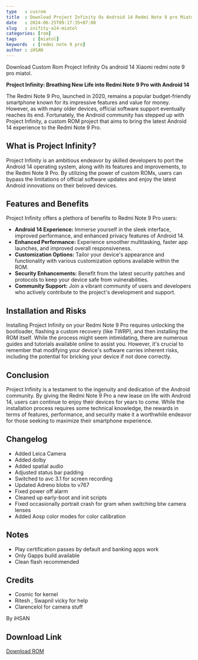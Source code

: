 ```yaml
---
type   : cusrom
title  : Download Project Infinity Os Android 14 Redmi Note 9 pro Miatol
date   : 2024-06-25T09:17:35+07:00
slug   : inifity-a14-miatol
categories: [rom]
tags      : [miatol]
keywords  : [redmi note 9 pro]
author : iHSAN
---
```


Download Custom Rom Project Infinity Os android 14 Xiaomi redmi note 9 pro miatol.

**Project Infinity: Breathing New Life into Redmi Note 9 Pro with Android 14**

The Redmi Note 9 Pro, launched in 2020, remains a popular budget-friendly smartphone known for its impressive features and value for money. However, as with many older devices, official software support eventually reaches its end. Fortunately, the Android community has stepped up with Project Infinity, a custom ROM project that aims to bring the latest Android 14 experience to the Redmi Note 9 Pro.

## What is Project Infinity?

Project Infinity is an ambitious endeavor by skilled developers to port the Android 14 operating system, along with its features and improvements, to the Redmi Note 9 Pro. By utilizing the power of custom ROMs, users can bypass the limitations of official software updates and enjoy the latest Android innovations on their beloved devices.

## Features and Benefits

Project Infinity offers a plethora of benefits to Redmi Note 9 Pro users:

* **Android 14 Experience:** Immerse yourself in the sleek interface, improved performance, and enhanced privacy features of Android 14.
* **Enhanced Performance:** Experience smoother multitasking, faster app launches, and improved overall responsiveness.
* **Customization Options:** Tailor your device's appearance and functionality with various customization options available within the ROM.
* **Security Enhancements:** Benefit from the latest security patches and protocols to keep your device safe from vulnerabilities.
* **Community Support:** Join a vibrant community of users and developers who actively contribute to the project's development and support.

## Installation and Risks

Installing Project Infinity on your Redmi Note 9 Pro requires unlocking the bootloader, flashing a custom recovery (like TWRP), and then installing the ROM itself. While the process might seem intimidating, there are numerous guides and tutorials available online to assist you. However, it's crucial to remember that modifying your device's software carries inherent risks, including the potential for bricking your device if not done correctly.

## Conclusion

Project Infinity is a testament to the ingenuity and dedication of the Android community. By giving the Redmi Note 9 Pro a new lease on life with Android 14, users can continue to enjoy their devices for years to come. While the installation process requires some technical knowledge, the rewards in terms of features, performance, and security make it a worthwhile endeavor for those seeking to maximize their smartphone experience.


## Changelog
- Added Leica Camera
- Added dolby 
- Added spatial audio
- Adjusted status bar padding 
- Switched to avc 3.1 for screen recording 
- Updated Adreno blobs to v767
- Fixed power off alarm
- Cleaned up early-boot and init scripts
- Fixed occasionally portrait crash for gram when switching btw camera lenses 
- Added Aosp color modes for color calibration


## Notes
- Play certification passes by default and banking apps work
- Only Gapps build available
- Clean flash recommended

## Credits
- Cosmic for kernel
- Ritesh , Swapnil vicky for help
- Clarencelol for camera stuff

By iHSAN

## Download Link
[Download ROM](https://devuploads.com/esp4fc3zifp2)

